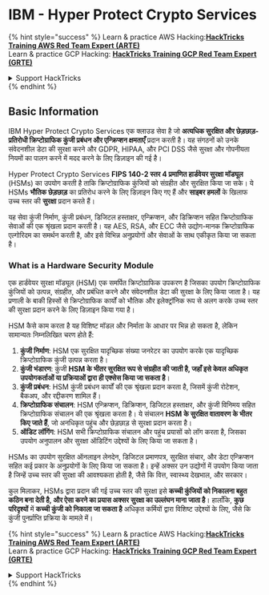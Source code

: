 # IBM - Hyper Protect Crypto Services

{% hint style="success" %}
Learn & practice AWS Hacking:<img src="../../.gitbook/assets/image (1).png" alt="" data-size="line">[**HackTricks Training AWS Red Team Expert (ARTE)**](https://training.hacktricks.xyz/courses/arte)<img src="../../.gitbook/assets/image (1).png" alt="" data-size="line">\
Learn & practice GCP Hacking: <img src="../../.gitbook/assets/image (2).png" alt="" data-size="line">[**HackTricks Training GCP Red Team Expert (GRTE)**<img src="../../.gitbook/assets/image (2).png" alt="" data-size="line">](https://training.hacktricks.xyz/courses/grte)

<details>

<summary>Support HackTricks</summary>

* Check the [**subscription plans**](https://github.com/sponsors/carlospolop)!
* **Join the** 💬 [**Discord group**](https://discord.gg/hRep4RUj7f) or the [**telegram group**](https://t.me/peass) or **follow** us on **Twitter** 🐦 [**@hacktricks\_live**](https://twitter.com/hacktricks\_live)**.**
* **Share hacking tricks by submitting PRs to the** [**HackTricks**](https://github.com/carlospolop/hacktricks) and [**HackTricks Cloud**](https://github.com/carlospolop/hacktricks-cloud) github repos.

</details>
{% endhint %}

## Basic Information

IBM Hyper Protect Crypto Services एक क्लाउड सेवा है जो **अत्यधिक सुरक्षित और छेड़छाड़-प्रतिरोधी क्रिप्टोग्राफिक कुंजी प्रबंधन और एन्क्रिप्शन क्षमताएँ** प्रदान करती है। यह संगठनों को उनके संवेदनशील डेटा की सुरक्षा करने और GDPR, HIPAA, और PCI DSS जैसे सुरक्षा और गोपनीयता नियमों का पालन करने में मदद करने के लिए डिज़ाइन की गई है।

Hyper Protect Crypto Services **FIPS 140-2 स्तर 4 प्रमाणित हार्डवेयर सुरक्षा मॉड्यूल** (HSMs) का उपयोग करती है ताकि क्रिप्टोग्राफिक कुंजियों को संग्रहीत और सुरक्षित किया जा सके। ये HSMs **भौतिक छेड़छाड़** का प्रतिरोध करने के लिए डिज़ाइन किए गए हैं और **साइबर हमलों** के खिलाफ उच्च स्तर की **सुरक्षा** प्रदान करते हैं।

यह सेवा कुंजी निर्माण, कुंजी प्रबंधन, डिजिटल हस्ताक्षर, एन्क्रिप्शन, और डिक्रिप्शन सहित क्रिप्टोग्राफिक सेवाओं की एक श्रृंखला प्रदान करती है। यह AES, RSA, और ECC जैसे उद्योग-मानक क्रिप्टोग्राफिक एल्गोरिदम का समर्थन करती है, और इसे विभिन्न अनुप्रयोगों और सेवाओं के साथ एकीकृत किया जा सकता है।

### What is a Hardware Security Module

एक हार्डवेयर सुरक्षा मॉड्यूल (HSM) एक समर्पित क्रिप्टोग्राफिक उपकरण है जिसका उपयोग क्रिप्टोग्राफिक कुंजियों को उत्पन्न, संग्रहीत, और प्रबंधित करने और संवेदनशील डेटा की सुरक्षा के लिए किया जाता है। यह प्रणाली के बाकी हिस्सों से क्रिप्टोग्राफिक कार्यों को भौतिक और इलेक्ट्रॉनिक रूप से अलग करके उच्च स्तर की सुरक्षा प्रदान करने के लिए डिज़ाइन किया गया है।

HSM कैसे काम करता है यह विशिष्ट मॉडल और निर्माता के आधार पर भिन्न हो सकता है, लेकिन सामान्यतः निम्नलिखित चरण होते हैं:

1. **कुंजी निर्माण**: HSM एक सुरक्षित यादृच्छिक संख्या जनरेटर का उपयोग करके एक यादृच्छिक क्रिप्टोग्राफिक कुंजी उत्पन्न करता है।
2. **कुंजी भंडारण**: कुंजी **HSM के भीतर सुरक्षित रूप से संग्रहीत की जाती है, जहाँ इसे केवल अधिकृत उपयोगकर्ताओं या प्रक्रियाओं द्वारा ही एक्सेस किया जा सकता है**।
3. **कुंजी प्रबंधन**: HSM कुंजी प्रबंधन कार्यों की एक श्रृंखला प्रदान करता है, जिसमें कुंजी रोटेशन, बैकअप, और रद्दीकरण शामिल हैं।
4. **क्रिप्टोग्राफिक संचालन**: HSM एन्क्रिप्शन, डिक्रिप्शन, डिजिटल हस्ताक्षर, और कुंजी विनिमय सहित क्रिप्टोग्राफिक संचालन की एक श्रृंखला करता है। ये संचालन **HSM के सुरक्षित वातावरण के भीतर किए जाते हैं**, जो अनधिकृत पहुंच और छेड़छाड़ से सुरक्षा प्रदान करता है।
5. **ऑडिट लॉगिंग**: HSM सभी क्रिप्टोग्राफिक संचालन और पहुंच प्रयासों को लॉग करता है, जिसका उपयोग अनुपालन और सुरक्षा ऑडिटिंग उद्देश्यों के लिए किया जा सकता है।

HSMs का उपयोग सुरक्षित ऑनलाइन लेनदेन, डिजिटल प्रमाणपत्र, सुरक्षित संचार, और डेटा एन्क्रिप्शन सहित कई प्रकार के अनुप्रयोगों के लिए किया जा सकता है। इन्हें अक्सर उन उद्योगों में उपयोग किया जाता है जिन्हें उच्च स्तर की सुरक्षा की आवश्यकता होती है, जैसे कि वित्त, स्वास्थ्य देखभाल, और सरकार।

कुल मिलाकर, HSMs द्वारा प्रदान की गई उच्च स्तर की सुरक्षा इसे **कच्ची कुंजियों को निकालना बहुत कठिन बना देती है, और ऐसा करने का प्रयास अक्सर सुरक्षा का उल्लंघन माना जाता है**। हालाँकि, **कुछ परिदृश्यों** में **कच्ची कुंजी को निकाला जा सकता है** अधिकृत कर्मियों द्वारा विशिष्ट उद्देश्यों के लिए, जैसे कि कुंजी पुनर्प्राप्ति प्रक्रिया के मामले में।

{% hint style="success" %}
Learn & practice AWS Hacking:<img src="../../.gitbook/assets/image (1).png" alt="" data-size="line">[**HackTricks Training AWS Red Team Expert (ARTE)**](https://training.hacktricks.xyz/courses/arte)<img src="../../.gitbook/assets/image (1).png" alt="" data-size="line">\
Learn & practice GCP Hacking: <img src="../../.gitbook/assets/image (2).png" alt="" data-size="line">[**HackTricks Training GCP Red Team Expert (GRTE)**<img src="../../.gitbook/assets/image (2).png" alt="" data-size="line">](https://training.hacktricks.xyz/courses/grte)

<details>

<summary>Support HackTricks</summary>

* Check the [**subscription plans**](https://github.com/sponsors/carlospolop)!
* **Join the** 💬 [**Discord group**](https://discord.gg/hRep4RUj7f) or the [**telegram group**](https://t.me/peass) or **follow** us on **Twitter** 🐦 [**@hacktricks\_live**](https://twitter.com/hacktricks\_live)**.**
* **Share hacking tricks by submitting PRs to the** [**HackTricks**](https://github.com/carlospolop/hacktricks) and [**HackTricks Cloud**](https://github.com/carlospolop/hacktricks-cloud) github repos.

</details>
{% endhint %}
